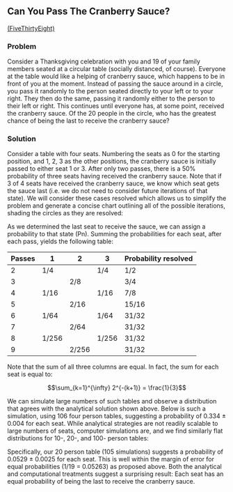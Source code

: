 ## Can You Pass The Cranberry Sauce? 
[(FiveThirtyEight)](www.fivethiryeight.com)

### Problem

Consider a Thanksgiving celebration with you and 19 of your family members seated at a circular table (socially distanced, of course). Everyone at the table would like a helping of cranberry sauce, which happens to be in front of you at the moment. Instead of passing the sauce around in a circle, you pass it randomly to the person seated directly to your left or to your right. They then do the same, passing it randomly either to the person to their left or right. This continues until everyone has, at some point, received the cranberry sauce. Of the 20 people in the circle, who has the greatest chance of being the last to receive the cranberry sauce?

### Solution

Consider a table with four seats. Numbering the seats as 0 for the starting position, and 1, 2, 3 as the other positions, the cranberry sauce is initially passed to either seat 1 or 3. After only two passes, there is a 50% probability of three seats having received the cranberry sauce. Note that if 3 of 4 seats have received the cranberry sauce, we know which seat gets the sauce last (i.e. we do not need to consider future iterations of that state). We will consider these cases resolved which allows us to simplify the problem and generate a concise chart outlining all of the possible iterations, shading the circles as they are resolved:
 
As we determined the last seat to receive the sauce, we can assign a probability to that state (Pn). Summing the probabilities for each seat, after each pass, yields the following table:

| Passes | 1     | 2     | 3     | Probability resolved |
| -      | -     | -     | -     | ----------- |
| 2      | 1/4   |       | 1/4   | 1/2 |
| 3      |       |   2/8 |       | 3/4 |
| 4      | 1/16  |       | 1/16  | 7/8 |
| 5      |       | 2/16  |       |15/16|
| 6      | 1/64  |       | 1/64  |31/32|
| 7      |       | 2/64  |       |31/32|
| 8      | 1/256 |       | 1/256 |31/32|
| 9      |       | 2/256 |       |31/32|

  Note that the sum of all three columns are equal. In fact, the sum for each seat is equal to:
  
  $$\sum_{k=1}^{\infty} 2^{-(k+1)} = \frac{1}{3}$$

We can simulate large numbers of such tables and observe a distribution that agrees with the analytical solution shown above. Below is such a simulation, using 106 four person tables, suggesting a probability of 0.334 ± 0.004 for each seat.
While analytical strategies are not readily scalable to large numbers of seats, computer simulations are, and we find similarly flat distributions for 10-, 20-, and 100- person tables:
   
 Specifically, our 20 person table (105 simulations) suggests a probability of 0.0529 ± 0.0025 for each seat. This is well within the margin of error for equal probabilities (1/19 = 0.05263) as proposed above.
Both the analytical and computational treatments suggest a surprising result: Each seat has an equal probability of being the last to receive the cranberry sauce.
